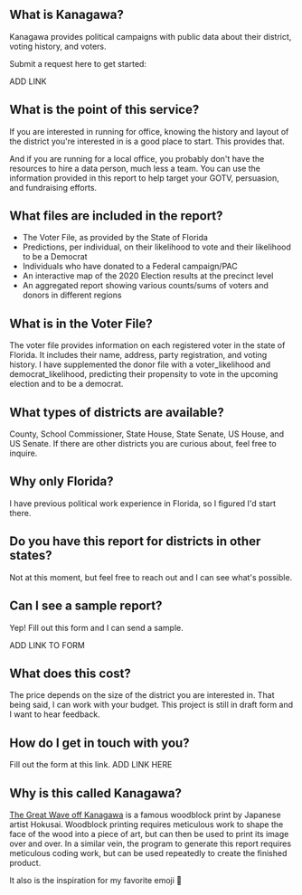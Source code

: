 ## What is Kanagawa?

Kanagawa provides political campaigns with public data about their district, voting history, and voters. 

Submit a request here to get started:

ADD LINK

## What is the point of this service?

If you are interested in running for office, knowing the history and layout of the district you're interested in is a good place to start. This provides that.

And if you are running for a local office, you probably don't have the resources to hire a data person, much less a team. You can use the information provided in this report to help target your GOTV, persuasion, and fundraising efforts.

## What files are included in the report?

* The Voter File, as provided by the State of Florida
* Predictions, per individual, on their likelihood to vote and their likelihood to be a Democrat
* Individuals who have donated to a Federal campaign/PAC
* An interactive map of the 2020 Election results at the precinct level
* An aggregated report showing various counts/sums of voters and donors in different regions

## What is in the Voter File?

The voter file provides information on each registered voter in the state of Florida. It includes their name, address, party registration, and voting history. I have supplemented the donor file with a voter_likelihood and democrat_likelihood, predicting their propensity to vote in the upcoming election and to be a democrat.

## What types of districts are available?

County, School Commissioner, State House, State Senate, US House, and US Senate. If there are other districts you are curious about, feel free to inquire.

## Why only Florida?

I have previous political work experience in Florida, so I figured I'd start there.

## Do you have this report for districts in other states?

Not at this moment, but feel free to reach out and I can see what's possible.

## Can I see a sample report?

Yep! Fill out this form and I can send a sample.

ADD LINK TO FORM

## What does this cost?

The price depends on the size of the district you are interested in. That being said, I can work with your budget. This project is still in draft form and I want to hear feedback.

## How do I get in touch with you?

Fill out the form at this link. ADD LINK HERE

## Why is this called Kanagawa?

[The Great Wave off Kanagawa](https://en.wikipedia.org/wiki/The_Great_Wave_off_Kanagawa) is a famous woodblock print by Japanese artist Hokusai. Woodblock printing requires meticulous work to shape the face of the wood into a piece of art, but can then be used to print its image over and over. In a similar vein, the program to generate this report requires meticulous coding work, but can be used repeatedly to create the finished product.

It also is the inspiration for my favorite emoji :ocean:
